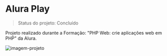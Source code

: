 # Alura Play

> Status do projeto: Concluído

Projeto realizado durante a Formação: "PHP Web: crie aplicações web em PHP" da Alura.

![imagem-projeto](https://i.imgur.com/ZCPR8Y4.png)
